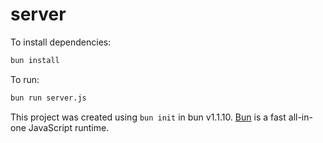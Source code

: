 # server

To install dependencies:

```bash
bun install
```

To run:

```bash
bun run server.js
```

This project was created using `bun init` in bun v1.1.10. [Bun](https://bun.sh) is a fast all-in-one JavaScript runtime.
